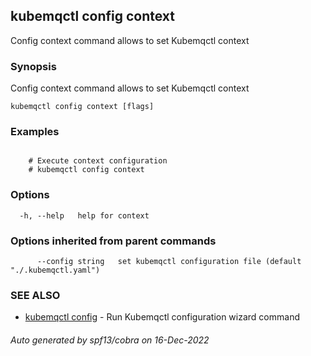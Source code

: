 ## kubemqctl config context

Config context command allows to set Kubemqctl context

### Synopsis

Config context command allows to set Kubemqctl context

```
kubemqctl config context [flags]
```

### Examples

```

	# Execute context configuration
	# kubemqctl config context

```

### Options

```
  -h, --help   help for context
```

### Options inherited from parent commands

```
      --config string   set kubemqctl configuration file (default "./.kubemqctl.yaml")
```

### SEE ALSO

* [kubemqctl config](kubemqctl_config.md)	 - Run Kubemqctl configuration wizard command

###### Auto generated by spf13/cobra on 16-Dec-2022

